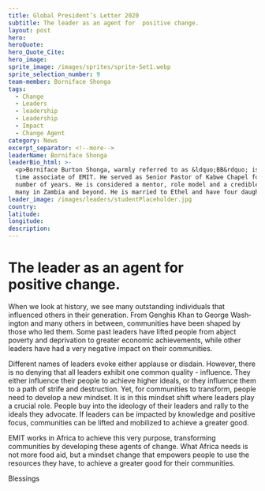 ```yaml
---
title: Global President’s Letter 2020
subtitle: The leader as an agent for  positive change.
layout: post
hero:
heroQuote:
hero_Quote_Cite:
hero_image:
sprite_image: /images/sprites/sprite-Set1.webp
sprite_selection_number: 9
team-member: Borniface Shonga
tags:
  - Change
  - Leaders
  - leadership
  - Leadership
  - Impact
  - Change Agent
category: News
excerpt_separator: <!--more-->
leaderName: Borniface Shonga
leaderBio_html: >-
  <p>Borniface Burton Shonga, warmly referred to as &ldquo;BB&rdquo; is a long
  time associate of EMIT. He served as Senior Pastor of Kabwe Chapel for a
  number of years. He is considered a mentor, role model and a credible voice to
  many in Zambia and beyond. He is married to Ethel and have four daughters.</p>
leader_image: /images/leaders/studentPlaceholder.jpg
country:
latitude:
longitude:
description:
---
```

# The leader as an agent for&nbsp;<br>positive change.&nbsp;

When we look at history, we see many outstand&shy;ing individuals that influenced others in their generation. From Genghis Khan to George Wash&shy;ington and many others in between, communi&shy;ties have been shaped by those who led them. Some past leaders have lifted people from abject poverty and deprivation to greater economic achievements, while other leaders have had a very negative impact on their communities.&nbsp;

Different names of leaders evoke either applause or disdain. However, there is no denying that all leaders exhibit one common quality - influence. They either influence their people to achieve high&shy;er ideals, or they influence them to a path of strife and destruction. Yet, for communities to trans&shy;form, people need to develop a new mindset. It is in this mindset shift where leaders play a crucial role. People buy into the ideology of their leaders and rally to the ideals they advocate. If leaders can be impacted by knowledge and positive fo&shy;cus, communities can be lifted and mobilized to achieve a greater good.&nbsp;

EMIT works in Africa to achieve this very purpose, transforming communities by developing these agents of change. What Africa needs is not more food aid, but a mindset change that empowers people to use the resources they have, to achieve a greater good for their communities.&nbsp;

Blessings
